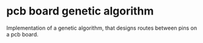 # pcb board genetic algorithm

Implementation of a genetic algorithm, that designs routes between pins on a pcb board.